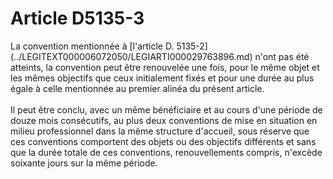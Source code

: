 # Article D5135-3

<p align="left">
  La convention mentionnée à [l'article D. 5135-2](../LEGITEXT000006072050/LEGIARTI000029763896.md) n'ont pas été atteints, la convention peut être renouvelée une fois, pour le même objet et les mêmes objectifs que ceux initialement fixés et pour une durée au plus égale à celle mentionnée au premier alinéa du présent article. <br /> <br />Il peut être conclu, avec un même bénéficiaire et au cours d'une période de douze mois consécutifs, au plus deux conventions de mise en situation en milieu professionnel dans la même structure d'accueil, sous réserve que ces conventions comportent des objets ou des objectifs différents et sans que la durée totale de ces conventions, renouvellements compris, n'excède soixante jours sur la même période.
</p>